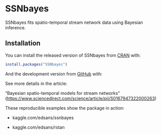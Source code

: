 
<!-- README.md is generated from README.Rmd. Please edit that file -->

# SSNbayes

<!-- badges: start -->
<!-- badges: end -->

SSNbayes fits spatio-temporal stream network data using Bayesian
inference.

## Installation

You can install the released version of SSNbayes from
[CRAN](https://CRAN.R-project.org) with:

``` r
install.packages("SSNbayes")
```

And the development version from [GitHub](https://github.com/) with:

See more details in the article:

“Bayesian spatio-temporal models for stream networks”
(<https://www.sciencedirect.com/science/article/pii/S0167947322000263>)

These reproducible examples show the package in action:

- kaggle.com/edsans/ssnbayes

- kaggle.com/edsans/rstan
